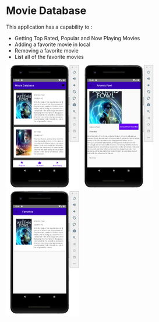 ﻿# Movie Database

This appllcation has a capability to :

- Getting Top Rated, Popular and Now Playing Movies
- Adding a favorite movie in local
- Removing a favorite movie
- List all of the favorite movies

<img src="images/load.png" width="200">
<img src="images/details.png" width="200">
<img src="images/favorite.png" width="200">
